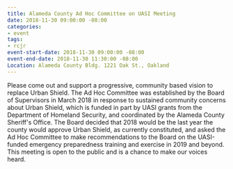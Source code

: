 ```yaml
---
title: Alameda County Ad Hoc Committee on UASI Meeting
date: 2018-11-30 09:00:00 -08:00
categories:
- event
tags:
- rcjr
event-start-date: 2018-11-30 09:00:00 -08:00
event-end-date: 2018-11-30 11:30:00 -08:00
Location: Alameda County Bldg. 1221 Oak St., Oakland
---
```


Please come out and support a progressive, community based vision to replace Urban Shield.
The Ad Hoc Committee was established by the Board of Supervisors in March 2018 in response to sustained community concerns about Urban Shield, which is funded in part by UASI grants from the Department of Homeland Security, and coordinated by the Alameda County Sheriff's Office. 
The Board decided that 2018 would be the last year the county would approve Urban Shield, as currently constituted, and asked the Ad Hoc Committee to make recommendations to the Board on the UASI-funded emergency preparedness training and exercise in 2019 and beyond.
This meeting is open to the public and is a chance to make our voices heard.